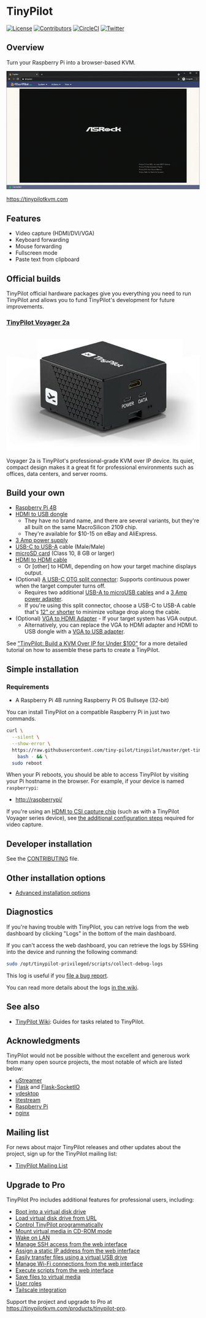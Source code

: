 # TinyPilot

[![License](http://img.shields.io/:license-mit-blue.svg?style=flat-square)](LICENSE)
[![Contributors](https://img.shields.io/github/contributors/tiny-pilot/tinypilot)](https://github.com/tiny-pilot/tinypilot/graphs/contributors)
[![CircleCI](https://circleci.com/gh/tiny-pilot/tinypilot.svg?style=svg)](https://circleci.com/gh/tiny-pilot/tinypilot)
[![Twitter](https://img.shields.io/twitter/follow/tinypilotkvm?label=Twitter&style=social)](https://twitter.com/tinypilotkvm)

## Overview

Turn your Raspberry Pi into a browser-based KVM.

[![TinyPilot demo](https://raw.githubusercontent.com/tiny-pilot/tinypilot/master/readme-assets/demo-800w.gif)](https://raw.githubusercontent.com/tiny-pilot/tinypilot/master/readme-assets/demo.gif)

<https://tinypilotkvm.com>

## Features

- Video capture (HDMI/DVI/VGA)
- Keyboard forwarding
- Mouse forwarding
- Fullscreen mode
- Paste text from clipboard

## Official builds

TinyPilot official hardware packages give you everything you need to run TinyPilot and allows you to fund TinyPilot's development for future improvements.

### [TinyPilot Voyager 2a](https://tinypilotkvm.com/products/tinypilot-voyager-2a/)

[![Photo of TinyPilot Voyager 2a](https://raw.githubusercontent.com/tiny-pilot/tinypilot/master/readme-assets/voyager2a-600px.webp)](https://tinypilotkvm.com/products/tinypilot-voyager-2a/)

Voyager 2a is TinyPilot's professional-grade KVM over IP device. Its quiet, compact design makes it a great fit for professional environments such as offices, data centers, and server rooms.

## Build your own

- [Raspberry Pi 4B](https://smile.amazon.com/dp/B07TD42S27)
- [HDMI to USB dongle](https://smile.amazon.com/dp/B08CXWPYQ8/)
  - They have no brand name, and there are several variants, but they're all built on the same MacroSilicon 2109 chip.
  - They're available for \$10-15 on eBay and AliExpress.
- [3 Amp power supply](https://smile.amazon.com/dp/B0728HB18G)
- [USB-C to USB-A](https://smile.amazon.com/dp/B01GGKYN0A/) cable (Male/Male)
- [microSD card](https://smile.amazon.com/dp/B073K14CVB/) (Class 10, 8 GB or larger)
- [HDMI to HDMI cable](https://smile.amazon.com/dp/B014I8SSD0/)
  - Or \[other\] to HDMI, depending on how your target machine displays output.
- (Optional) [A USB-C OTG split connector](https://tinypilotkvm.com/products/tinypilot-power-connector): Supports continuous power when the target computer turns off.
  - Requires two additional [USB-A to microUSB cables](https://smile.amazon.com/dp/B01JPDTZXK/) and a [3 Amp power adapter](https://smile.amazon.com/dp/B0728HB18G).
  - If you're using this split connector, choose a USB-C to USB-A cable that's [12" or shorter](https://smile.amazon.com/dp/B012V56D2A/) to minimize voltage drop along the cable.
- (Optional) [VGA to HDMI Adapter](https://smile.amazon.com/dp/B07121Y1Z3/) - If your target system has VGA output.
  - Alternatively, you can replace the VGA to HDMI adapter and HDMI to USB dongle with a [VGA to USB adapter](https://smile.amazon.com/dp/B08GYXZC3D).

See ["TinyPilot: Build a KVM Over IP for Under \$100"](https://mtlynch.io/tinypilot/#how-to-build-your-own-tinypilot) for a more detailed tutorial on how to assemble these parts to create a TinyPilot.

## Simple installation

### Requirements

- A Raspberry Pi 4B running Raspberry Pi OS Bullseye (32-bit)

You can install TinyPilot on a compatible Raspberry Pi in just two commands.

```bash
curl \
  --silent \
  --show-error \
  https://raw.githubusercontent.com/tiny-pilot/tinypilot/master/get-tinypilot.sh | \
    bash - && \
  sudo reboot
```

When your Pi reboots, you should be able to access TinyPilot by visiting your Pi hostname in the browser. For example, if your device is named `raspberrypi`:

- [http://raspberrypi/](http://raspberrypi/)

If you're using an [HDMI to CSI capture chip](https://github.com/tiny-pilot/tinypilot/wiki/HDMI-Capture-Devices#toshiba-tc358743-capture-devices) (such as with a TinyPilot Voyager series device), see [the additional configuration steps](https://github.com/tiny-pilot/tinypilot/wiki/Installation-Options#example-tc358743-hdmi-to-csi-capture-chip) required for video capture.

## Developer installation

See the [CONTRIBUTING](CONTRIBUTING.md) file.

## Other installation options

- [Advanced installation options](https://github.com/tiny-pilot/tinypilot/wiki/Installation-Options#advanced-installation)

## Diagnostics

If you're having trouble with TinyPilot, you can retrive logs from the web dashboard by clicking "Logs" in the bottom of the main dashboard.

If you can't access the web dashboard, you can retrieve the logs by SSHing into the device and running the following command:

```bash
sudo /opt/tinypilot-privileged/scripts/collect-debug-logs
```

This log is useful if you [file a bug report](https://github.com/tiny-pilot/tinypilot/issues/new?assignees=&labels=&template=bug_report.md&title=).

You can read more details about the logs [in the wiki](https://github.com/tiny-pilot/tinypilot/wiki/Troubleshooting-and-Diagnostics).

## See also

- [TinyPilot Wiki](https://github.com/tiny-pilot/tinypilot/wiki): Guides for tasks related to TinyPilot.

## Acknowledgments

TinyPilot would not be possible without the excellent and generous work from many open source projects, the most notable of which are listed below:

- [uStreamer](https://github.com/pikvm/ustreamer)
- [Flask](https://github.com/pallets/flask) and [Flask-SocketIO](https://flask-socketio.readthedocs.io/en/latest/)
- [vdesktop](https://github.com/Botspot/vdesktop)
- [litestream](https://litestream.io)
- [Raspberry Pi](https://www.raspberrypi.org/)
- [nginx](https://nginx.org/)

## Mailing list

For news about major TinyPilot releases and other updates about the project, sign up for the TinyPilot mailing list:

- [TinyPilot Mailing List](https://tinypilotkvm.com/pages/about)

## Upgrade to Pro

TinyPilot Pro includes additional features for professional users, including:

- [Boot into a virtual disk drive](https://tinypilotkvm.com/blogs/news/tinypilot-adds-virtual-storage-bandwidth-tuning#boot-into-a-virtual-disk-drive)
- [Load virtual disk drive from URL](https://tinypilotkvm.com/blogs/news/whats-new-in-1-5-1#load-virtual-disk-drive-from-url)
- [Control TinyPilot programmatically](https://tinypilotkvm.com/blogs/news/tinypilots-july-release-improves-update-experience#control-tinypilot-programmatically)
- [Mount virtual media in CD-ROM mode](https://tinypilotkvm.com/blogs/news/whats-new-in-tinypilots-september-2021-update#mount-virtual-media-in-cd-rom-mode)
- [Wake on LAN](https://tinypilotkvm.com/blogs/news/whats-new-in-tinypilots-september-2021-update#wake-on-lan)
- [Manage SSH access from the web interface](https://tinypilotkvm.com/blogs/news/whats-new-in-2022-01#manage-ssh-access-from-the-web)
- [Assign a static IP address from the web interface](https://tinypilotkvm.com/blogs/news/tinypilot-static-ip-update-menu-improvements#assign-your-tinypilot-a-static-ip-address)
- [Easily transfer files using a virtual USB drive](https://tinypilotkvm.com/blogs/news/tinypilot-virtual-usb-file-transfer-touchscreen-support#easily-transfer-files-using-a-virtual-usb-drive)
- [Manage Wi-Fi connections from the web interface](https://tinypilotkvm.com/blogs/news/manage-wifi-and-network-status-tinypilot#manage-tinypilots-wi-fi-connection)
- [Execute scripts from the web interface](https://tinypilotkvm.com/blogs/news/whats-new-in-tinypilots-march-2025-update#execute-scripts-from-the-web-interface)
- [Save files to virtual media](https://tinypilotkvm.com/blogs/news/tinypilot-security-tailscale-user-roles#save-files-with-virtual-media)
- [User roles](https://tinypilotkvm.com/blogs/news/tinypilot-security-tailscale-user-roles#user-roles)
- [Tailscale integration](https://tinypilotkvm.com/blogs/news/tinypilot-security-tailscale-user-roles#connect-to-tailscale-in-seconds)

Support the project and upgrade to Pro at <https://tinypilotkvm.com/products/tinypilot-pro>.
